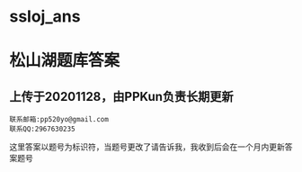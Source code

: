 # ssloj_ans
# 松山湖题库答案
## 上传于20201128，由PPKun负责长期更新
```
联系邮箱:pp520yo@gmail.com
联系QQ:2967630235
```
这里答案以题号为标识符，当题号更改了请告诉我，我收到后会在一个月内更新答案题号